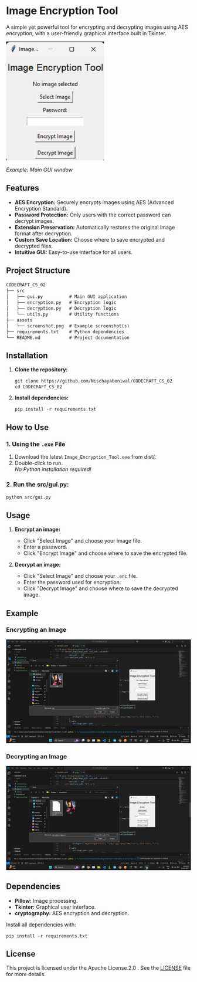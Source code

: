 # Image Encryption Tool

A simple yet powerful tool for encrypting and decrypting images using AES encryption, with a user-friendly graphical interface built in Tkinter.

![App Screenshot](assets/screenshot.png)

*Example: Main GUI window*

## Features

- **AES Encryption:** Securely encrypts images using AES (Advanced Encryption Standard).
- **Password Protection:** Only users with the correct password can decrypt images.
- **Extension Preservation:** Automatically restores the original image format after decryption.
- **Custom Save Location:** Choose where to save encrypted and decrypted files.
- **Intuitive GUI:** Easy-to-use interface for all users.

## Project Structure

```
CODECRAFT_CS_02
├── src
│   ├── gui.py          # Main GUI application
│   ├── encryption.py   # Encryption logic
│   ├── decryption.py   # Decryption logic
│   └── utils.py        # Utility functions
├── assets
│   └── screenshot.png  # Example screenshot(s)
├── requirements.txt    # Python dependencies
└── README.md           # Project documentation
```

## Installation

1. **Clone the repository:**
   ```
   git clone https://github.com/Nischayabeniwal/CODECRAFT_CS_02
   cd CODECRAFT_CS_02
   ```

2. **Install dependencies:**
   ```
   pip install -r requirements.txt
   ```

## How to Use

### 1. Using the `.exe` File

1. Download the latest `Image_Encryption_Tool.exe` from dist/.
2. Double-click to run.  
   _No Python installation required!_

### 2. **Run the src/gui.py:**
   ```
   python src/gui.py

   ```
## Usage

1. **Encrypt an image:**
   - Click "Select Image" and choose your image file.
   - Enter a password.
   - Click "Encrypt Image" and choose where to save the encrypted file.

2. **Decrypt an image:**
   - Click "Select Image" and choose your `.enc` file.
   - Enter the password used for encryption.
   - Click "Decrypt Image" and choose where to save the decrypted image.

## Example

### Encrypting an Image

![Encryption Example](assets/encrypt_example.png)

### Decrypting an Image

![Decryption Example](assets/decrypt_example.png)

## Dependencies

- **Pillow:** Image processing.
- **Tkinter:** Graphical user interface.
- **cryptography:** AES encryption and decryption.

Install all dependencies with:
```
pip install -r requirements.txt
```

## License

This project is licensed under the Apache License 2.0 . See the [LICENSE](LICENSE) file for more details.